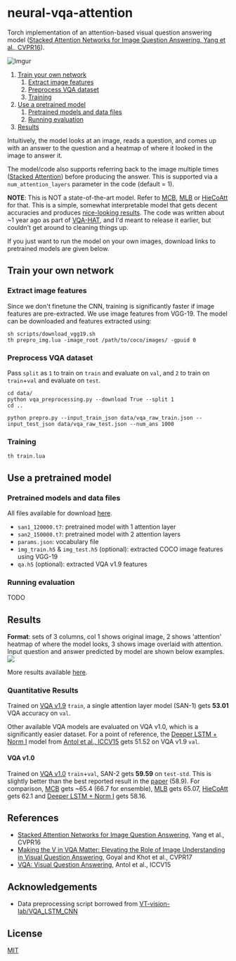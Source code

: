 # neural-vqa-attention

Torch implementation of an attention-based visual question answering model ([Stacked Attention Networks for Image Question Answering, Yang et al., CVPR16][1]).

![Imgur](http://i.imgur.com/VbqIRZz.png)

1. [Train your own network](#train-your-own-network)
    1. [Extract image features](#extract-image-features)
    2. [Preprocess VQA dataset](#preprocess-vqa-dataset)
    3. [Training](#training)
2. [Use a pretrained model](#use-a-pretrained-model)
    1. [Pretrained models and data files](#pretrained-models-and-data-files)
    2. [Running evaluation](#running-evaluation)
3. [Results](#results)

Intuitively, the model looks at an image, reads a question, and comes up with an answer to the question and a heatmap of where it looked in the image to answer it.

The model/code also supports referring back to the image multiple times ([Stacked Attention][1]) before producing the answer. This is supported via a `num_attention_layers` parameter in the code (default = 1).

**NOTE**: This is NOT a state-of-the-art model. Refer to [MCB][7], [MLB][8] or [HieCoAtt][9] for that.
This is a simple, somewhat interpretable model that gets decent accuracies and produces [nice-looking results](#results).
The code was written about ~1 year ago as part of [VQA-HAT][12], and I'd meant to release it earlier, but couldn't get around to cleaning things up.

If you just want to run the model on your own images, download links to pretrained models are given below.

## Train your own network

### Extract image features

Since we don't finetune the CNN, training is significantly faster if image features are pre-extracted. We use image features from VGG-19. The model can be downloaded and features extracted using:

```
sh scripts/download_vgg19.sh
th prepro_img.lua -image_root /path/to/coco/images/ -gpuid 0
```

### Preprocess VQA dataset

Pass `split` as `1` to train on `train` and evaluate on `val`, and `2` to train on `train`+`val` and evaluate on `test`.

```
cd data/
python vqa_preprocessing.py --download True --split 1
cd ..
```
```
python prepro.py --input_train_json data/vqa_raw_train.json --input_test_json data/vqa_raw_test.json --num_ans 1000
```

### Training

```
th train.lua
```

## Use a pretrained model

### Pretrained models and data files

All files available for download [here][10].
- `san1_120000.t7`: pretrained model with 1 attention layer
- `san2_150000.t7`: pretrained model with 2 attention layers
- `params.json`: vocabulary file
- `img_train.h5` & `img_test.h5` (optional): extracted COCO image features using VGG-19
- `qa.h5` (optional): extracted VQA v1.9 features

### Running evaluation

TODO

## Results

**Format**: sets of 3 columns, col 1 shows original image, 2 shows 'attention' heatmap of where the model looks, 3 shows image overlaid with attention. Input question and answer predicted by model are shown below examples.
![](http://i.imgur.com/Q0byOyp.jpg)

More results available [here][3].

### Quantitative Results

Trained on [VQA v1.9][5] `train`, a single attention layer model (SAN-1) gets **53.01** VQA accuracy on `val`.

Other available VQA models are evaluated on VQA v1.0, which is a significantly easier dataset.
For a point of reference, the [Deeper LSTM + Norm I][4] model from [Antol et al., ICCV15][6] gets 51.52 on VQA v1.9 `val`.

#### VQA v1.0

Trained on [VQA v1.0][6] `train`+`val`, SAN-2 gets **59.59** on `test-std`. This is slightly better than the best reported result in the [paper][1] (58.9). For comparison, [MCB][7] gets ~65.4 (66.7 for ensemble), [MLB][8] gets 65.07, [HieCoAtt][9] gets 62.1 and [Deeper LSTM + Norm I][4] gets 58.16.

## References

- [Stacked Attention Networks for Image Question Answering][1], Yang et al., CVPR16
- [Making the V in VQA Matter: Elevating the Role of Image Understanding in Visual Question Answering][11], Goyal and Khot et al., CVPR17
- [VQA: Visual Question Answering][6], Antol et al., ICCV15


## Acknowledgements

- Data preprocessing script borrowed from [VT-vision-lab/VQA_LSTM_CNN][4]

## License

[MIT][2]


[1]: https://arxiv.org/abs/1511.02274
[2]: https://abhshkdz.mit-license.org/
[3]: https://computing.ece.vt.edu/~abhshkdz/neural-vqa-attention/figures/
[4]: https://github.com/VT-vision-lab/VQA_LSTM_CNN
[5]: http://visualqa.org/download.html
[6]: http://arxiv.org/abs/1505.00468
[7]: https://github.com/akirafukui/vqa-mcb
[8]: https://github.com/jnhwkim/MulLowBiVQA
[9]: https://github.com/jiasenlu/HieCoAttenVQA
[10]: https://computing.ece.vt.edu/~abhshkdz/neural-vqa-attention/pretrained/
[11]: https://arxiv.org/abs/1612.00837
[12]: https://computing.ece.vt.edu/~abhshkdz/vqa-hat/
